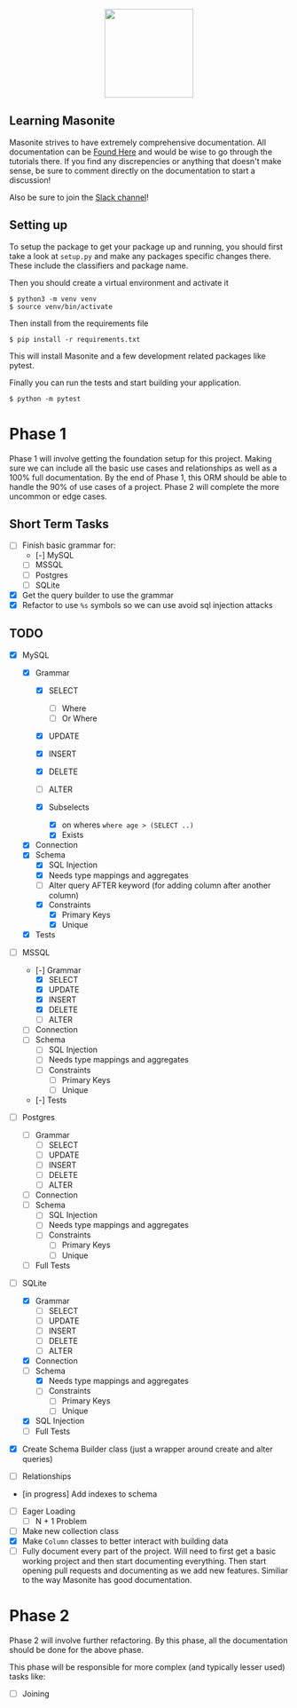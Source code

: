 
<p align="center">
<img src="https://i.imgur.com/rEXcoMn.png" width="160px"> 
</p>

## Learning Masonite

Masonite strives to have extremely comprehensive documentation. All documentation can be [Found Here](https://masoniteframework.gitbooks.io/docs/content/) and would be wise to go through the tutorials there. If you find any discrepencies or anything that doesn't make sense, be sure to comment directly on the documentation to start a discussion!

Also be sure to join the [Slack channel](https://masoniteframework.gitbooks.io/docs/content/)!

## Setting up

To setup the package to get your package up and running, you should first take a look at `setup.py` and make any packages specific changes there. These include the classifiers and package name.

Then you should create a virtual environment and activate it

```
$ python3 -m venv venv
$ source venv/bin/activate
```

Then install from the requirements file

```
$ pip install -r requirements.txt
```

This will install Masonite and a few development related packages like pytest.

Finally you can run the tests and start building your application.

```
$ python -m pytest
```

# Phase 1

Phase 1 will involve getting the foundation setup for this project. Making sure we can include all the basic use cases and relationships as well as a 100% full documentation. By the end of Phase 1, this ORM should be able to handle the 90% of use cases of a project. Phase 2 will complete the more uncommon or edge cases.

## Short Term Tasks

- [ ] Finish basic grammar for:
    - [-] MySQL
    - [ ] MSSQL
    - [ ] Postgres
    - [ ] SQLite
- [x] Get the query builder to use the grammar
- [x] Refactor to use `%s` symbols so we can use avoid sql injection attacks

## TODO

- [x] MySQL
    - [x] Grammar
        - [x] SELECT
            - [ ] Where
            - [ ] Or Where
        - [x] UPDATE
        - [x] INSERT
        - [x] DELETE
        - [ ] ALTER

        - [x] Subselects
            - [x] on wheres `where age > (SELECT ..)`
            - [x] Exists
    - [x] Connection
    - [x] Schema
        - [x] SQL Injection
        - [x] Needs type mappings and aggregates
        - [ ] Alter query AFTER keyword (for adding column after another column)
        - [x] Constraints
            - [x] Primary Keys
            - [x] Unique
    - [x] Tests

- [ ] MSSQL
    - [-] Grammar
        - [x] SELECT
        - [x] UPDATE
        - [x] INSERT
        - [x] DELETE
        - [ ] ALTER
    - [ ] Connection
    - [ ] Schema
        - [ ] SQL Injection
        - [ ] Needs type mappings and aggregates
        - [ ] Constraints
            - [ ] Primary Keys
            - [ ] Unique
    - [-] Tests

- [ ] Postgres
    - [ ] Grammar
        - [ ] SELECT
        - [ ] UPDATE
        - [ ] INSERT
        - [ ] DELETE
        - [ ] ALTER
    - [ ] Connection
    - [ ] Schema
        - [ ] SQL Injection
        - [ ] Needs type mappings and aggregates
        - [ ] Constraints
            - [ ] Primary Keys
            - [ ] Unique
    - [ ] Full Tests

- [ ] SQLite
    - [x] Grammar
        - [ ] SELECT
        - [ ] UPDATE
        - [ ] INSERT
        - [ ] DELETE
        - [ ] ALTER
    - [x] Connection
    - [ ] Schema
        - [x] Needs type mappings and aggregates
        - [ ] Constraints
            - [ ] Primary Keys
            - [ ] Unique
    - [x] SQL Injection
    - [ ] Full Tests

- [x] Create Schema Builder class (just a wrapper around create and alter queries)
- [ ] Relationships
- [in progress] Add indexes to schema 
- [ ] Eager Loading
    - [ ] N + 1 Problem
- [ ] Make new collection class
- [x] Make `Column` classes to better interact with building data
- [ ] Fully document every part of the project. Will need to first get a basic working project and then start documenting everything. Then start opening pull requests and documenting as we add new features. Similiar to the way Masonite has good documentation.

# Phase 2

Phase 2 will involve further refactoring. By this phase, all the documentation should be done for the above phase.

This phase will be responsible for more complex (and typically lesser used) tasks like:

- [ ] Joining